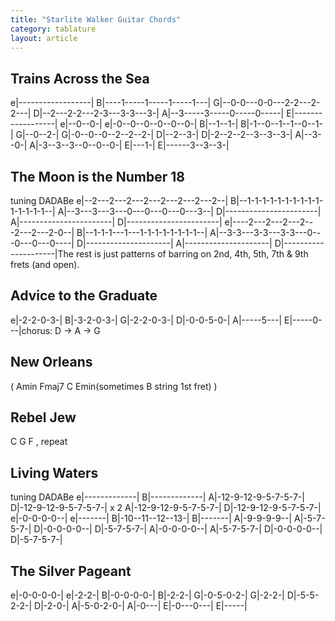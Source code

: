 ```yaml
---
title: "Starlite Walker Guitar Chords"
category: tablature
layout: article
---
```




## Trains Across the Sea


e|------------------|
B|----1-----1-----1-----1---|
G|--0-0---0-0---2-2---2-2---|
D|--2---2-2---2-3---3-3---3-|
A|--3-----3-----0-----0-----|
E|------------------|
e|--0--0-| 
e|-0--0--0--0--0--0-|
B|--1--1-| 
B|-1--0--1--1--0--1-|
G|--0--2-| 
G|-0--0--0--2--2--2-|
D|--2--3-| 
D|-2--2--2--3--3--3-|
A|--3--0-| 
A|-3--3--3--0--0--0-|
E|---1-| 
E|------3--3--3-|

## The Moon is the Number 18

tuning DADABe 
e|--2---2---2---2---2---2---2---2--|
B|--1-1-1-1-1-1-1-1-1-1-1-1-1-1-1--|
A|--3---3---3---0---0---0---0---3--|
D|-----------------------|
A|-----------------------|
D|-----------------------|
e|----2---2---2---2---2---2---2-0--|
B|--1-1-1---1---1-1-1-1-1-1-1-1--|
A|--3-3---3-3---3-3---0---0---0---0----|
D|---------------------|
A|---------------------|
D|---------------------|The rest is just patterns of barring on 2nd, 4th, 5th, 7th & 9th frets (and open).

## Advice to the Graduate


e|-2-2-0-3-|
B|-3-2-0-3-|
G|-2-2-0-3-|
D|-0-0-5-0-|
A|-----5---|
E|-----0---|chorus: D -> A -> G

## New Orleans

( Amin Fmaj7 C Emin(sometimes B string 1st fret) ) 

## Rebel Jew

C G F , repeat 

## Living Waters

tuning DADABe 
e|-------------|
B|-------------|
A|-12-9-12-9-5-7-5-7-|
D|-12-9-12-9-5-7-5-7-| x 2
A|-12-9-12-9-5-7-5-7-|
D|-12-9-12-9-5-7-5-7-|
e|-0-0-0-0--| 
e|-------|
B|-10--11--12--13-| 
B|-------|
A|-9-9-9-9--| 
A|-5-7-5-7-|
D|-0-0-0-0--| 
D|-5-7-5-7-|
A|-0-0-0-0--| 
A|-5-7-5-7-|
D|-0-0-0-0--| 
D|-5-7-5-7-|

## The Silver Pageant

 
e|-0-0-0-0-| 
e|-2-2-|
B|-0-0-0-0-| 
B|-2-2-|
G|-0-5-0-2-| 
G|-2-2-|
D|-5-5-2-2-| 
D|-2-0-|
A|-5-0-2-0-| 
A|-0---|
E|-0---0---| 
E|-----|
